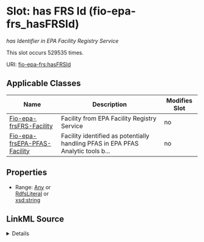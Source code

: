 

# Slot: has FRS Id (fio-epa-frs_hasFRSId)


_has Identifier in EPA Facility Registry Service_






This slot occurs 529535 times.


URI: [fio-epa-frs:hasFRSId](http://w3id.org/fio/v1/epa-frs#hasFRSId)



<!-- no inheritance hierarchy -->





## Applicable Classes

| Name | Description | Modifies Slot |
| --- | --- | --- |
| [Fio-epa-frsFRS-Facility](../classes/Fio-epa-frsFRS-Facility.md) | Facility from EPA Facility Registry Service |  no  |
| [Fio-epa-frsEPA-PFAS-Facility](../classes/Fio-epa-frsEPA-PFAS-Facility.md) | Facility identified as potentially handling PFAS in EPA PFAS Analytic tools b... |  no  |







## Properties

* Range: [Any](../classes/Any.md)&nbsp;or&nbsp;<br />[RdfsLiteral](../classes/RdfsLiteral.md)&nbsp;or&nbsp;<br />[xsd:string](http://www.w3.org/2001/XMLSchema#string)







## LinkML Source

<details>

```yaml
name: fio-epa-frs_hasFRSId
description: has Identifier in EPA Facility Registry Service
title: has FRS Id
from_schema: okns:fiokg
exact_mappings:
- http://w3id.org/fio/v1/epa-frs#hasFRSId
rank: 1000
slot_uri: fio-epa-frs:hasFRSId
alias: fio_epa_frs_hasFRSId
domain_of:
- fio-epa-frs_EPA-PFAS-Facility
- fio-epa-frs_FRS-Facility
subproperty_of: dct_identifier
union_of:
- owl_Thing
- __node359
- fio-epa-frs_FRS-Facility
- fio_Facility
range: Any
any_of:
- range: rdfs_Literal
- range: string

```
</details>